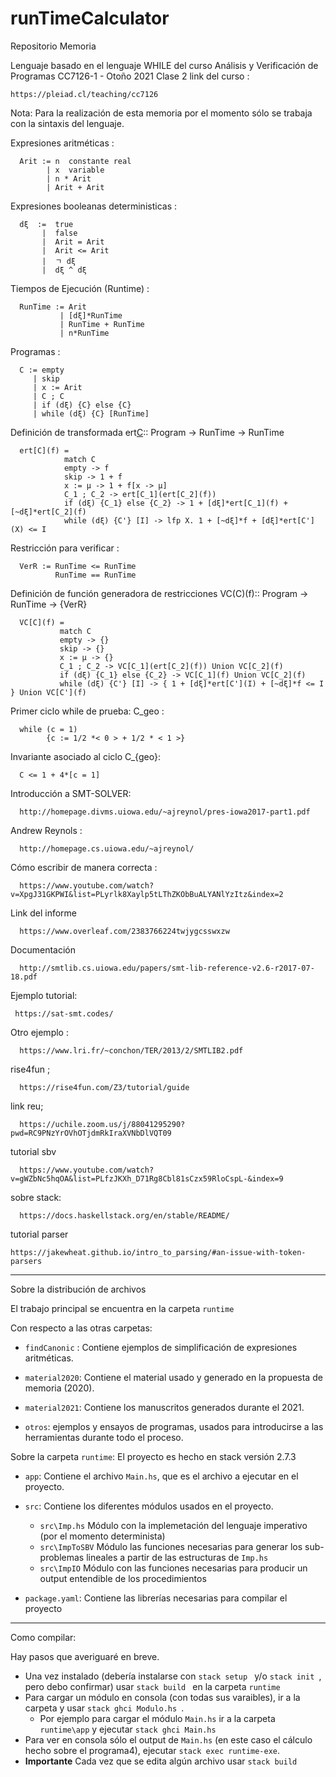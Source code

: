 # runTimeCalculator
Repositorio Memoria 


Lenguaje basado en el lenguaje WHILE del curso Análisis y Verificación de Programas CC7126-1 - Otoño 2021 Clase 2
link del curso :

    https://pleiad.cl/teaching/cc7126

Nota: Para la realización de esta memoria por el momento sólo se trabaja con la sintaxis del lenguaje.

Expresiones aritméticas :

      Arit := n  constante real
            | x  variable
            | n * Arit
            | Arit + Arit 

Expresiones booleanas deterministicas :
        
      dξ  :=  true 
           |  false 
           |  Arit = Arit 
           |  Arit <= Arit 
           |  ㄱ dξ
           |  dξ ^ dξ


Tiempos de Ejecución (Runtime) :

      RunTime := Arit
               | [dξ]*RunTime
               | RunTime + RunTime
               | n*RunTime
Programas :

      C := empty
         | skip
         | x := Arit
         | C ; C 
         | if (dξ) {C} else {C}
         | while (dξ) {C} [RunTime]

Definición de transformada ert[C](f):: Program -> RunTime -> RunTime 

      ert[C](f) = 
                match C
                empty -> f                
                skip -> 1 + f
                x := μ -> 1 + f[x -> μ]
                C_1 ; C_2 -> ert[C_1](ert[C_2](f))
                if (dξ) {C_1} else {C_2} -> 1 + [dξ]*ert[C_1](f) + [~dξ]*ert[C_2](f)
                while (dξ) {C'} [I] -> lfp X. 1 + [~dξ]*f + [dξ]*ert[C'](X) <= I  

Restricción para verificar :

      VerR := RunTime <= RunTime
              RunTime == RunTime

Definición de función generadora de restricciones  VC(C)(f):: Program -> RunTime -> {VerR}

      VC[C](f) = 
               match C
               empty -> {}
               skip -> {}
               x := μ -> {}
               C_1 ; C_2 -> VC[C_1](ert[C_2](f)) Union VC[C_2](f)
               if (dξ) {C_1} else {C_2} -> VC[C_1](f) Union VC[C_2](f)
               while (dξ) {C'} [I] -> { 1 + [dξ]*ert[C'](I) + [~dξ]*f <= I } Union VC[C'](f)



Primer ciclo while de prueba:
      C_geo :

      while (c = 1)
            {c := 1/2 *< 0 > + 1/2 * < 1 >}

Invariante asociado al ciclo C_{geo}:

      C <= 1 + 4*[c = 1]


Introducción a SMT-SOLVER:

      http://homepage.divms.uiowa.edu/~ajreynol/pres-iowa2017-part1.pdf

Andrew Reynols :

      http://homepage.cs.uiowa.edu/~ajreynol/

Cómo escribir de manera correcta :
    
      https://www.youtube.com/watch?v=XpgJ31GKPWI&list=PLyrlk8Xaylp5tLThZKObBuALYANlYzItz&index=2 

Link del informe 

      https://www.overleaf.com/2383766224twjygcsswxzw

Documentación

      http://smtlib.cs.uiowa.edu/papers/smt-lib-reference-v2.6-r2017-07-18.pdf

Ejemplo tutorial:

     https://sat-smt.codes/

Otro ejemplo :       

      https://www.lri.fr/~conchon/TER/2013/2/SMTLIB2.pdf

rise4fun ;

      https://rise4fun.com/Z3/tutorial/guide

link reu;

      https://uchile.zoom.us/j/88041295290?pwd=RC9PNzYrOVhOTjdmRkIraXVNbDlVQT09


tutorial sbv

      https://www.youtube.com/watch?v=gWZbNc5hqOA&list=PLfzJKXh_D71Rg8Cbl81sCzx59RloCspL-&index=9

sobre stack:

      https://docs.haskellstack.org/en/stable/README/

tutorial parser
    
    https://jakewheat.github.io/intro_to_parsing/#an-issue-with-token-parsers

------------------------------------------------------------------------------------------------------------------------------------------------------------

Sobre la distribución de archivos

El trabajo principal se encuentra en la carpeta `runtime`

Con respecto a las otras carpetas: 

- `findCanonic` : Contiene ejemplos de simplificación de expresiones aritméticas.

- `material2020`: Contiene el material usado y generado en la propuesta de memoria (2020).

- `material2021`: Contiene los manuscritos generados durante el 2021.

- `otros`: ejemplos y ensayos de programas, usados para introducirse a las herramientas durante todo el proceso.

Sobre la carpeta `runtime`: El proyecto es hecho en stack versión 2.7.3

- `app`: Contiene el archivo `Main.hs`, que es el archivo a ejecutar en el proyecto.

- `src`: Contiene los diferentes módulos usados en el proyecto.
    - `src\Imp.hs` Módulo con la implemetación del lenguaje imperativo (por el momento determinista)
    - `src\ImpToSBV` Módulo  las funciones necesarias para generar los sub-problemas lineales a partir de las estructuras de `Imp.hs`
    - `src\ImpIO` Módulo con las funciones necesarias para producir un output entendible de los procedimientos

- `package.yaml`: Contiene las librerías necesarias para compilar el proyecto

--------------------------------------------------------------------------------------------------------------------------------------------------------

Como compilar:

Hay pasos que averiguaré en breve.

- Una vez instalado (debería instalarse con  `stack setup ` y/o `stack init `, pero debo confirmar) usar  `stack build ` en la carpeta  `runtime`
- Para cargar un módulo en consola (con todas sus varaibles), ir a la carpeta y usar  `stack ghci Modulo.hs `.
   - Por ejemplo para cargar el módulo  `Main.hs` ir a la carpeta  `runtime\app` y ejecutar  `stack ghci Main.hs `
- Para ver en consola sólo el output de  `Main.hs` (en este caso el cálculo hecho sobre el programa4), ejecutar  `stack exec runtime-exe`.
- **Importante** Cada vez que se edita algún archivo usar  `stack build`


